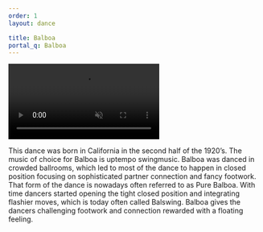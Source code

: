 ```yaml
---
order: 1
layout: dance

title: Balboa
portal_q: Balboa
---
```


<!--
<div class="gif-reveal" style="background-image: url('{{ site.urlimg }}balboa-gif-cover.png');">
	<img src="{{ site.urlimg }}balboa.gif" class="gif">
</div>
-->

<a href="https://www.youtube.com/watch?v=FKbznxrt6YQ" target="_blank">
	<video playsinline autoplay muted loop>
		<source alt="{{ site.title }}" src="{{ site.urlvid }}balboa.webm" type="video/webm" />
	</video>
</a>

This dance was born in California in the second half of the 1920’s. The music of choice for Balboa is uptempo swingmusic. Balboa was danced in crowded ballrooms, which led to most of the dance to happen in closed position focusing on sophisticated partner connection and fancy footwork. That form of the dance is nowadays often referred to as Pure Balboa. With time dancers started opening the tight closed position and integrating flashier moves, which is today often called Balswing. Balboa gives the dancers challenging footwork and connection rewarded with a floating feeling.
